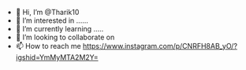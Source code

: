 - 👋 Hi, I’m @Tharik10
- 👀 I’m interested in ......
- 🌱 I’m currently learning .....
- 💞️ I’m looking to collaborate on 
- 📫 How to reach me https://www.instagram.com/p/CNRFH8AB_yO/?igshid=YmMyMTA2M2Y=

<!---
Tharik10/Tharik10 is a ✨ special ✨ repository because its `README.md` (this file) appears on your GitHub profile.
You can click the Preview link to take a look at your changes.
--->
